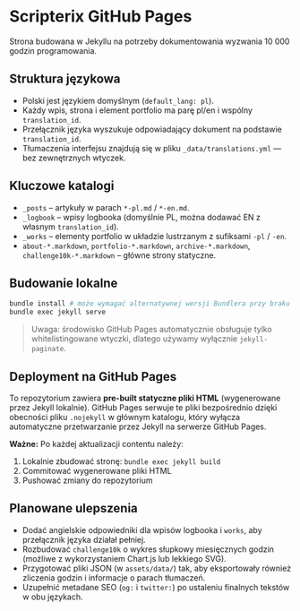# Scripterix GitHub Pages

Strona budowana w Jekyllu na potrzeby dokumentowania wyzwania 10 000 godzin programowania.

## Struktura językowa

- Polski jest językiem domyślnym (`default_lang: pl`).
- Każdy wpis, strona i element portfolio ma parę pl/en i wspólny `translation_id`.
- Przełącznik języka wyszukuje odpowiadający dokument na podstawie `translation_id`.
- Tłumaczenia interfejsu znajdują się w pliku `_data/translations.yml` — bez zewnętrznych wtyczek.

## Kluczowe katalogi

- `_posts` – artykuły w parach `*-pl.md` / `*-en.md`.
- `_logbook` – wpisy logbooka (domyślnie PL, można dodawać EN z własnym `translation_id`).
- `_works` – elementy portfolio w układzie lustrzanym z sufiksami `-pl` / `-en`.
- `about-*.markdown`, `portfolio-*.markdown`, `archive-*.markdown`, `challenge10k-*.markdown` – główne strony statyczne.

## Budowanie lokalne

```bash
bundle install # może wymagać alternatywnej wersji Bundlera przy braku dostępu do rubygems
bundle exec jekyll serve
```

> Uwaga: środowisko GitHub Pages automatycznie obsługuje tylko whitelistingowane wtyczki, dlatego używamy wyłącznie `jekyll-paginate`.

## Deployment na GitHub Pages

To repozytorium zawiera **pre-built statyczne pliki HTML** (wygenerowane przez Jekyll lokalnie). GitHub Pages serwuje te pliki bezpośrednio dzięki obecności pliku `.nojekyll` w głównym katalogu, który wyłącza automatyczne przetwarzanie przez Jekyll na serwerze GitHub Pages.

**Ważne:** Po każdej aktualizacji contentu należy:
1. Lokalnie zbudować stronę: `bundle exec jekyll build`
2. Commitować wygenerowane pliki HTML
3. Pushować zmiany do repozytorium

## Planowane ulepszenia

- Dodać angielskie odpowiedniki dla wpisów logbooka i `works`, aby przełącznik języka działał pełniej.
- Rozbudować `challenge10k` o wykres słupkowy miesięcznych godzin (możliwe z wykorzystaniem Chart.js lub lekkiego SVG).
- Przygotować pliki JSON (w `assets/data/`) tak, aby eksportowały również zliczenia godzin i informacje o parach tłumaczeń.
- Uzupełnić metadane SEO (`og:` i `twitter:`) po ustaleniu finalnych tekstów w obu językach.
